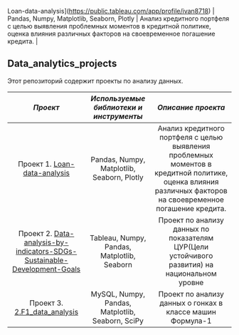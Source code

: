 Loan-data-analysis](https://public.tableau.com/app/profile/ivan8718) | Pandas, Numpy, Matplotlib, Seaborn, Plotly  | Анализ кредитного портфеля с целью выявления проблемных моментов в кредитной политике, оценка влияния различных факторов на своевременное погашение кредита. |


## Data_analytics_projects

Этот репозиторий содержит проекты по анализу данных.

| ___Проект___ | ___Используемые библиотеки и инструменты___ | ___Описание проекта___ |
| :--------------------: | :---------------------: |:---------------------------:|
| Проект 1. [Loan-data-analysis](https://github.com/IV-1984/Data_analytics_projects/blob/main/1.-Loan-data-analysis/Loan%20Data%20Analysis-final.ipynb) | Pandas, Numpy, Matplotlib, Seaborn, Plotly  | Анализ кредитного портфеля с целью выявления проблемных моментов в кредитной политике, оценка влияния различных факторов на своевременное погашение кредита. |
| Проект 2. [Data-analysis-by-indicators-SDGs-Sustainable-Development-Goals](https://github.com/IV-1984/Data_analytics_projects/tree/main/2.%20Data-analysis-by-indicators-SDGs-Sustainable-Development-Goals)| Tableau, Numpy, Pandas, Matplotlib, Seaborn| Проект по анализу данных по показателям ЦУР(Цели устойчивого развития) на национальном уровне|
| Проект 3. [2.F1_data_analysis](https://github.com/IV-1984/Data_analytics_projects/blob/main/3.%20F1_data_analysis/2.F1_data_analysis_SQL%26Python-FINAL-Copy2.ipynb) | MySQL, Numpy, Pandas, Matplotlib, Seaborn, SciPy | Проект по анализу данных о гонках в классе машин Формула-1  |
